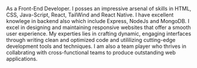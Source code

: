 As a Front-End Developer. I posses an impressive arsenal of skills in HTML, CSS, Java-Script, React, TailWind and React Native. I have excellent knowlege in backend also which include Express, NodeJs and MongoDB. I excel in designing and maintaining responsive websites that offer a smooth user experience. My experties lies in crafting dynamic, engaging interfaces through writing clean and optimized code and utililizing cutting-edge development tools and techniques. I am also a team player who thrives in collabrating with cross-functional teams to produce outstanding web applications.
